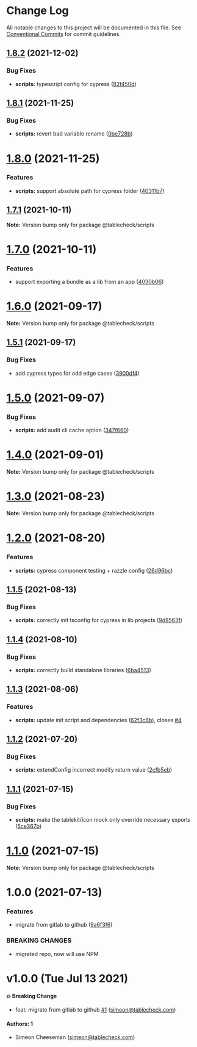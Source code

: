 # Change Log

All notable changes to this project will be documented in this file.
See [Conventional Commits](https://conventionalcommits.org) for commit guidelines.

## [1.8.2](https://github.com/tablecheck/tablecheck-react-system/compare/@tablecheck/scripts@1.8.1...@tablecheck/scripts@1.8.2) (2021-12-02)


### Bug Fixes

* **scripts:** typescript config for cypress ([82f450d](https://github.com/tablecheck/tablecheck-react-system/commit/82f450dc62610783030fd8dc2d9e911c3a3972c8))





## [1.8.1](https://github.com/tablecheck/tablecheck-react-system/compare/@tablecheck/scripts@1.8.0...@tablecheck/scripts@1.8.1) (2021-11-25)


### Bug Fixes

* **scripts:** revert bad variable rename ([0be728b](https://github.com/tablecheck/tablecheck-react-system/commit/0be728bf7c425357bda9a50238910f20d1e87b79))





# [1.8.0](https://github.com/tablecheck/tablecheck-react-system/compare/@tablecheck/scripts@1.7.1...@tablecheck/scripts@1.8.0) (2021-11-25)


### Features

* **scripts:** support absolute path for cypress folder ([40311b7](https://github.com/tablecheck/tablecheck-react-system/commit/40311b73f18e4c0ac33236bd19bfe9e1eeeac677))





## [1.7.1](https://github.com/tablecheck/tablecheck-react-system/compare/@tablecheck/scripts@1.7.0...@tablecheck/scripts@1.7.1) (2021-10-11)

**Note:** Version bump only for package @tablecheck/scripts





# [1.7.0](https://github.com/tablecheck/tablecheck-react-system/compare/@tablecheck/scripts@1.6.0...@tablecheck/scripts@1.7.0) (2021-10-11)


### Features

* support exporting a bundle as a lib from an app ([4030b06](https://github.com/tablecheck/tablecheck-react-system/commit/4030b06d66a856f8be3db8a355768d7c3d47a0dd))





# [1.6.0](https://github.com/tablecheck/tablecheck-react-system/compare/@tablecheck/scripts@1.5.1...@tablecheck/scripts@1.6.0) (2021-09-17)

**Note:** Version bump only for package @tablecheck/scripts





## [1.5.1](https://github.com/tablecheck/tablecheck-react-system/compare/@tablecheck/scripts@1.5.0...@tablecheck/scripts@1.5.1) (2021-09-17)


### Bug Fixes

* add cypress types for odd edge cases ([3900df4](https://github.com/tablecheck/tablecheck-react-system/commit/3900df404d0088c8dc045e4ae2a57e4c58aa0f1e))





# [1.5.0](https://github.com/tablecheck/tablecheck-react-system/compare/@tablecheck/scripts@1.4.0...@tablecheck/scripts@1.5.0) (2021-09-07)


### Bug Fixes

* **scripts:** add audit cli cache option ([347f660](https://github.com/tablecheck/tablecheck-react-system/commit/347f6607ecde8654f4eaa2ec1d2ebfefdb5f041e))





# [1.4.0](https://github.com/tablecheck/tablecheck-react-system/compare/@tablecheck/scripts@1.3.0...@tablecheck/scripts@1.4.0) (2021-09-01)

**Note:** Version bump only for package @tablecheck/scripts





# [1.3.0](https://github.com/tablecheck/tablecheck-react-system/compare/@tablecheck/scripts@1.2.0...@tablecheck/scripts@1.3.0) (2021-08-23)

**Note:** Version bump only for package @tablecheck/scripts





# [1.2.0](https://github.com/tablecheck/tablecheck-react-system/compare/@tablecheck/scripts@1.1.5...@tablecheck/scripts@1.2.0) (2021-08-20)


### Features

* **scripts:** cypress component testing + razzle config ([26d96bc](https://github.com/tablecheck/tablecheck-react-system/commit/26d96bc198c03ce22911b37d3032a24e1d3a5154))





## [1.1.5](https://github.com/tablecheck/tablecheck-react-system/compare/@tablecheck/scripts@1.1.4...@tablecheck/scripts@1.1.5) (2021-08-13)


### Bug Fixes

* **scripts:** correctly init tsconfig for cypress in lib projects ([9d8563f](https://github.com/tablecheck/tablecheck-react-system/commit/9d8563fae0f14b96338a0cc5a4dc0f44ae1ec61f))





## [1.1.4](https://github.com/tablecheck/tablecheck-react-system/compare/@tablecheck/scripts@1.1.3...@tablecheck/scripts@1.1.4) (2021-08-10)


### Bug Fixes

* **scripts:** correctly build standalone libraries ([6ba4513](https://github.com/tablecheck/tablecheck-react-system/commit/6ba45135b85ed54023a8bc51f0bcdd861f08e69c))





## [1.1.3](https://github.com/tablecheck/tablecheck-react-system/compare/@tablecheck/scripts@1.1.2...@tablecheck/scripts@1.1.3) (2021-08-06)


### Features

* **scripts:** update init script and dependencies ([62f3c6b](https://github.com/tablecheck/tablecheck-react-system/commit/62f3c6b087b3a7f58e7894ff106dba73ef0ae499)), closes [#4](https://github.com/tablecheck/tablecheck-react-system/issues/4)





## [1.1.2](https://github.com/tablecheck/tablecheck-react-system/compare/@tablecheck/scripts@1.1.1...@tablecheck/scripts@1.1.2) (2021-07-20)


### Bug Fixes

* **scripts:** extendConfig incorrect modify return value ([2cfb5eb](https://github.com/tablecheck/tablecheck-react-system/commit/2cfb5eba447111332c7ded77348aa7aae2086ce0))





## [1.1.1](https://github.com/tablecheck/tablecheck-react-system/compare/@tablecheck/scripts@1.1.0...@tablecheck/scripts@1.1.1) (2021-07-15)


### Bug Fixes

* **scripts:** make the tablekit/icon mock only override necessary exports ([5ce367b](https://github.com/tablecheck/tablecheck-react-system/commit/5ce367b8da8f6b0f1cfe074398c103756ce4c4b7))





# [1.1.0](https://github.com/tablecheck/tablecheck-react-system/compare/@tablecheck/scripts@1.0.0...@tablecheck/scripts@1.1.0) (2021-07-15)

**Note:** Version bump only for package @tablecheck/scripts





# 1.0.0 (2021-07-13)


### Features

* migrate from gitlab to github ([9a6f3f6](https://github.com/tablecheck/tablecheck-react-system/commit/9a6f3f6cd0c1b6f6eb1bce216aa0d3e66dede442))


### BREAKING CHANGES

* migrated repo, now will use NPM





# v1.0.0 (Tue Jul 13 2021)

#### 💥 Breaking Change

- feat: migrate from gitlab to github [#1](https://github.com/tablecheck/tablecheck-react-system/pull/1) (simeon@tablecheck.com)

#### Authors: 1

- Simeon Cheeseman (simeon@tablecheck.com)
